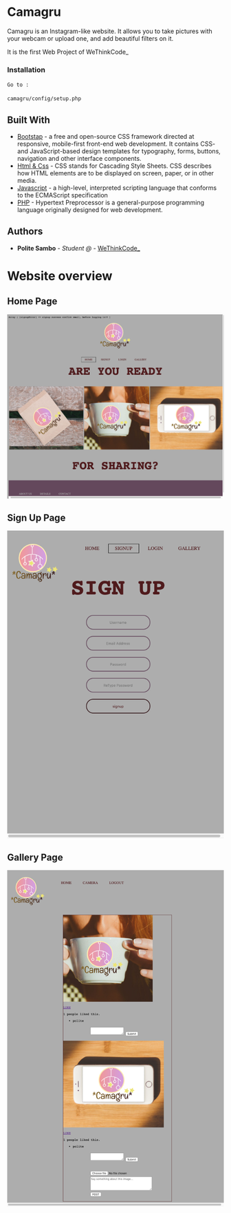 # Camagru

Camagru is an Instagram-like website. It allows you to take pictures with your webcam or upload one, and add beautiful filters on it.

It is the first Web Project of WeThinkCode_

### Installation

```
Go to :

camagru/config/setup.php

```

## Built With

* [Bootstap](https://www.w3schools.com/cssref/) -  a free and open-source CSS framework directed at responsive, mobile-first front-end web development. It contains CSS- and JavaScript-based design templates for typography, forms, buttons, navigation and other interface components.
* [Html & Css](https://www.w3schools.com/cssref/) - CSS stands for Cascading Style Sheets. CSS describes how HTML elements are to be displayed on screen, paper, or in other media. 
* [Javascript](https://devdocs.io/javascript/) - a high-level, interpreted scripting language that conforms to the ECMAScript specification
* [PHP](https://www.php.net/docs.php) - Hypertext Preprocessor is a general-purpose programming language originally designed for web development.

## Authors

* **Polite Sambo** - *Student @* - [WeThinkCode_](https://github.com/PollySambo)

# Website overview

## Home Page

![alt text](images/github/localhost_8080_camagru2_camagru_.png)

## Sign Up Page

![alt text](images/github/localhost_8080_camagru2_camagru_signup.php.png)

## Gallery Page

![alt text](images/github/localhost_8080_camagru2_camagru_gallery.php&#32;(1).png)